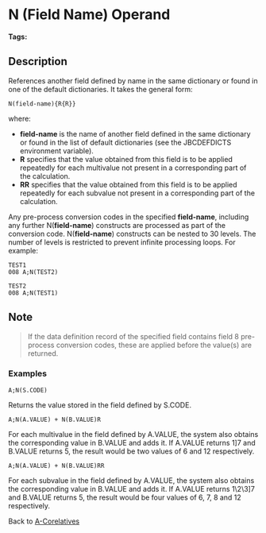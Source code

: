 # N (Field Name) Operand

<PageHeader />

**Tags:**
<badge text='field operand' vertical='middle' />
<badge text='jql' vertical='middle' />

## Description

References another field defined by name in the same dictionary or found in one of the default dictionaries. It takes the general form:

```
N(field-name){R{R}}
```

where:

- **field-name** is the name of another field defined in the same dictionary or found in the list of default dictionaries (see the JBCDEFDICTS environment variable).
- **R** specifies that the value obtained from this field is to be applied repeatedly for each multivalue not present in a corresponding part of the calculation.
- **RR** specifies that the value obtained from this field is to be applied repeatedly for each subvalue not present in a corresponding part of the calculation.

Any pre-process conversion codes in the specified **field-name**, including any further N(**field-name**) constructs are processed as part of the conversion code. N(**field-name**) constructs can be nested to 30 levels. The number of levels is restricted to prevent infinite processing loops. For example:

```
TEST1
008 A;N(TEST2)
```

```
TEST2
008 A;N(TEST1)
```

## Note

> If the data definition record of the specified field contains field 8 pre-process conversion codes, these are applied before the value(s) are returned.

### Examples

```
A;N(S.CODE)
```

Returns the value stored in the field defined by S.CODE.

```
A;N(A.VALUE) + N(B.VALUE)R
```

For each multivalue in the field defined by A.VALUE, the system also obtains the corresponding value in B.VALUE and adds it. If A.VALUE returns 1]7 and B.VALUE returns 5, the result would be two values of 6 and 12 respectively.

```
A;N(A.VALUE) + N(B.VALUE)RR
```

For each subvalue in the field defined by A.VALUE, the system also obtains the corresponding value in B.VALUE and adds it. If A.VALUE returns 1\2\3]7 and B.VALUE returns 5, the result would be four values of 6, 7, 8 and 12 respectively.

Back to [A-Corelatives](./../a-correlatives)

  
<PageFooter />
